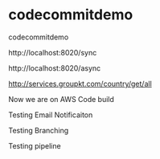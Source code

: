 # codecommitdemo
codecommitdemo


http://localhost:8020/sync

http://localhost:8020/async

http://services.groupkt.com/country/get/all

Now we are on AWS Code build

Testing Email Notificaiton

Testing Branching



Testing pipeline